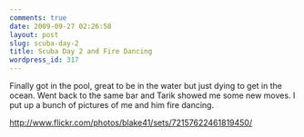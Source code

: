 ```yaml
---
comments: true
date: 2009-09-27 02:26:58
layout: post
slug: scuba-day-2
title: Scuba Day 2 and Fire Dancing
wordpress_id: 317
---
```


Finally got in the pool, great to be in the water but just dying to get in the ocean.  Went back to the same bar and Tarik showed me some new moves.  I put up a bunch of pictures of me and him fire dancing.

http://www.flickr.com/photos/blake41/sets/72157622461819450/

